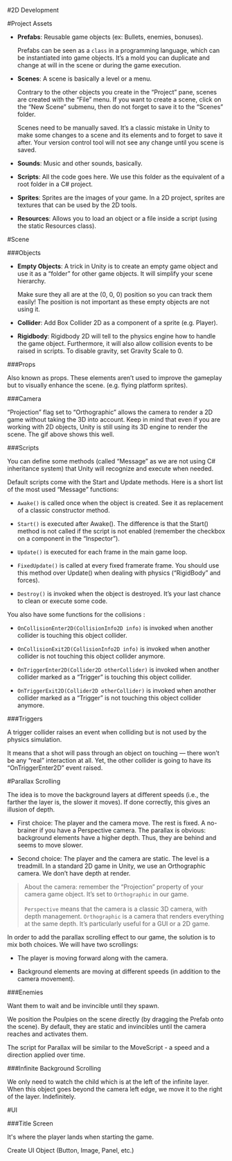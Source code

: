 #2D Development

#Project Assets

- **Prefabs**: Reusable game objects (ex: Bullets, enemies, bonuses).

	Prefabs can be seen as a `class` in a programming language, which can be instantiated into game objects. It’s a mold you can duplicate and change at will in the scene or during the game execution.

- **Scenes**: A scene is basically a level or a menu.

	Contrary to the other objects you create in the “Project” pane, scenes are created with the “File” menu. If you want to create a scene, click on the “New Scene” submenu, then do not forget to save it to the “Scenes” folder.

	Scenes need to be manually saved. It’s a classic mistake in Unity to make some changes to a scene and its elements and to forget to save it after. Your version control tool will not see any change until you scene is saved.
	
- **Sounds**: Music and other sounds, basically.

- **Scripts**: All the code goes here. We use this folder as the equivalent of a root folder in a C# project.

- **Sprites**: Sprites are the images of your game. In a 2D project, sprites are textures that can be used by the 2D tools.

- **Resources**: Allows you to load an object or a file inside a script (using the static Resources class).

#Scene

###Objects

- **Empty Objects**: A trick in Unity is to create an empty game object and use it as a “folder” for other game objects. It will simplify your scene hierarchy.

	Make sure they all are at the (0, 0, 0) position so you can track them easily! The position is not important as these empty objects are not using it.
	
- **Collider**: Add Box Collider 2D as a component of a sprite (e.g. Player).

- **Rigidbody**: Rigidbody 2D will tell to the physics engine how to handle the game object. Furthermore, it will also allow collision events to be raised in scripts. To disable gravity, set Gravity Scale to 0.
	
###Props

Also known as props. These elements aren’t used to improve the gameplay but to visually enhance the scene. (e.g. flying platform sprites).

###Camera

“Projection” flag set to “Orthographic” allows the camera to render a 2D game without taking the 3D into account. Keep in mind that even if you are working with 2D objects, Unity is still using its 3D engine to render the scene. The gif above shows this well.

###Scripts

You can define some methods (called “Message” as we are not using C# inheritance system) that Unity will recognize and execute when needed.

Default scripts come with the Start and Update methods. Here is a short list of the most used “Message” functions:

- `Awake()` is called once when the object is created. See it as replacement of a classic constructor method.

- `Start()` is executed after Awake(). The difference is that the Start() method is not called if the script is not enabled (remember the checkbox on a component in the “Inspector”).

- `Update()` is executed for each frame in the main game loop.

- `FixedUpdate()` is called at every fixed framerate frame. You should use this method over Update() when dealing with physics (“RigidBody” and forces).

- `Destroy()` is invoked when the object is destroyed. It’s your last chance to clean or execute some code.


You also have some functions for the collisions :

- `OnCollisionEnter2D(CollisionInfo2D info)` is invoked when another collider is touching this object collider.

- `OnCollisionExit2D(CollisionInfo2D info)` is invoked when another collider is not touching this object collider anymore.

- `OnTriggerEnter2D(Collider2D otherCollider)` is invoked when another collider marked as a “Trigger” is touching this object collider.

- `OnTriggerExit2D(Collider2D otherCollider)` is invoked when another collider marked as a “Trigger” is not touching this object collider anymore.

###Triggers

A trigger collider raises an event when colliding but is not used by the physics simulation.

It means that a shot will pass through an object on touching — there won’t be any “real” interaction at all. Yet, the other collider is going to have its “OnTriggerEnter2D” event raised.

#Parallax Scrolling

The idea is to move the background layers at different speeds (i.e., the farther the layer is, the slower it moves). If done correctly, this gives an illusion of depth.

- First choice: The player and the camera move. The rest is fixed. A no-brainer if you have a Perspective camera. The parallax is obvious: background elements have a higher depth. Thus, they are behind and seems to move slower.

- Second choice: The player and the camera are static. The level is a treadmill. In a standard 2D game in Unity, we use an Orthographic camera. We don’t have depth at render.

>About the camera: remember the “Projection” property of your camera game object. It’s set to `Orthographic` in our game.<br><br>`Perspective` means that the camera is a classic 3D camera, with depth management. `Orthographic` is a camera that renders everything at the same depth. It’s particularly useful for a GUI or a 2D game.

In order to add the parallax scrolling effect to our game, the solution is to mix both choices. We will have two scrollings:

- The player is moving forward along with the camera.

- Background elements are moving at different speeds (in addition to the camera movement).

###Enemies

Want them to wait and be invincible until they spawn.

We position the Poulpies on the scene directly (by dragging the Prefab onto the scene). By default, they are static and invincibles until the camera reaches and activates them.

The script for Parallax will be similar to the  MoveScript - a speed and a direction applied over time.

###Infinite Background Scrolling

We only need to watch the child which is at the left of the infinite layer. When this object goes beyond the camera left edge, we move it to the right of the layer. Indefinitely.

#UI

###Title Screen

It's where the player lands when starting the game.

Create UI Object (Button, Image, Panel, etc.)
